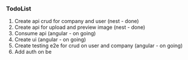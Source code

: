 ### TodoList
1. Create api crud for company and user (nest - done)
2. Create api for upload and preview image (nest - done)
3. Consume api (angular - on going)
4. Create ui (angular - on going)
5. Create testing e2e for crud on user and company (angular - on going)
6. Add auth on be
